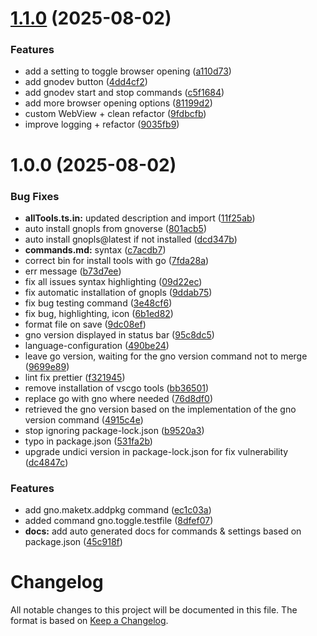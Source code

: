 # [1.1.0](https://github.com/aeddi/vscode-gno/compare/v1.0.0...v1.1.0) (2025-08-02)


### Features

* add a setting to toggle browser opening ([a110d73](https://github.com/aeddi/vscode-gno/commit/a110d7321b082640f153902f05635dd69d2efb79))
* add gnodev button ([4dd4cf2](https://github.com/aeddi/vscode-gno/commit/4dd4cf271791f7c7606c401fbf959d324680d863))
* add gnodev start and stop commands ([c5f1684](https://github.com/aeddi/vscode-gno/commit/c5f1684f9f1bb16a4f309138511a66bb8b587f9a))
* add more browser opening options ([81199d2](https://github.com/aeddi/vscode-gno/commit/81199d2c36b4c97c870fa95b73716e8496669bc9))
* custom WebView + clean refactor ([9fdbcfb](https://github.com/aeddi/vscode-gno/commit/9fdbcfbb7a6dbb32193b33cb626d41e7fd5ecb46))
* improve logging + refactor ([9035fb9](https://github.com/aeddi/vscode-gno/commit/9035fb954bc4d23b220dc2657c2a1d157cd0e0e1))

# 1.0.0 (2025-08-02)


### Bug Fixes

* **allTools.ts.in:** updated description and import ([11f25ab](https://github.com/aeddi/vscode-gno/commit/11f25ab2f9fbd7a710f09bc0d37cfb5df9cc9384))
* auto install gnopls from gnoverse ([801acb5](https://github.com/aeddi/vscode-gno/commit/801acb57af5e99ed1ee29116dd73bc5dd88031dd))
* auto install gnopls@latest if not installed ([dcd347b](https://github.com/aeddi/vscode-gno/commit/dcd347bf7e084d561ea6e5757579a457a7c68aed))
* **commands.md:** syntax ([c7acdb7](https://github.com/aeddi/vscode-gno/commit/c7acdb7b365ffa9e5c29d85cf6b8cdf306849fa4))
* correct bin for install tools with go ([7fda28a](https://github.com/aeddi/vscode-gno/commit/7fda28a913350c3f9ea4170c177a03387c6f9915))
* err message ([b73d7ee](https://github.com/aeddi/vscode-gno/commit/b73d7eea38bef079f3523b312676cec7e9bd96e1))
* fix all issues syntax highlighting ([09d22ec](https://github.com/aeddi/vscode-gno/commit/09d22ec3b3382c193aedb5d417f0907a7c760ef6))
* fix automatic installation of gnopls ([9ddab75](https://github.com/aeddi/vscode-gno/commit/9ddab75c7674e76c6e61fe98d4372e3b11a51fc3))
* fix bug testing command ([3e48cf6](https://github.com/aeddi/vscode-gno/commit/3e48cf6acb2a9b1b4b390f68de10932e93cc05fc))
* fix bug, highlighting, icon ([6b1ed82](https://github.com/aeddi/vscode-gno/commit/6b1ed8293c7e128c5332e4edaaab8f8fc3d167b7))
* format file on save ([9dc08ef](https://github.com/aeddi/vscode-gno/commit/9dc08ef147c6ae03b8976b82a478ad717fec476a))
* gno version displayed in status bar ([95c8dc5](https://github.com/aeddi/vscode-gno/commit/95c8dc5cb311ddc07d4cbda3ccd5ff58aba1797e))
* language-configuration ([490be24](https://github.com/aeddi/vscode-gno/commit/490be24c379603cd0adcfc4172ea4d49ab184259))
* leave go version, waiting for the gno version command not to merge ([9699e89](https://github.com/aeddi/vscode-gno/commit/9699e8983bbbdfc248ddf68052e00137c4b17850))
* lint fix prettier ([f321945](https://github.com/aeddi/vscode-gno/commit/f3219453295fe23b727bf7436ece4bb9658ebdb4))
* remove installation of vscgo tools ([bb36501](https://github.com/aeddi/vscode-gno/commit/bb3650119d2d6d2e6bd1cd3162a4fd28a44aeae9))
* replace go with gno where needed ([76d8df0](https://github.com/aeddi/vscode-gno/commit/76d8df0608d29df0b215ca89128363da26352484))
* retrieved the gno version based on the implementation of the gno version command ([4915c4e](https://github.com/aeddi/vscode-gno/commit/4915c4e12b46c8a16f954a7cbcec557ac77e14e9))
* stop ignoring package-lock.json ([b9520a3](https://github.com/aeddi/vscode-gno/commit/b9520a35eeb25618625e15352f244e0ec0623e73))
* typo in package.json ([531fa2b](https://github.com/aeddi/vscode-gno/commit/531fa2b70b27165fe41db239f632c503d762ff64))
* upgrade undici version in package-lock.json for fix vulnerability ([dc4847c](https://github.com/aeddi/vscode-gno/commit/dc4847c0e8b9130dbfb885c47d6a171329172de6))


### Features

* add gno.maketx.addpkg command ([ec1c03a](https://github.com/aeddi/vscode-gno/commit/ec1c03a24e0466dddd52c4ecbf9cf4f0dd4f9bc5))
* added command gno.toggle.testfile ([8dfef07](https://github.com/aeddi/vscode-gno/commit/8dfef07f9ad040e1dca17d45ba2796ce7669e982))
* **docs:** add auto generated docs for commands & settings based on package.json ([45c918f](https://github.com/aeddi/vscode-gno/commit/45c918f47df642d2da56b757a9012659bba1514f))

# Changelog

All notable changes to this project will be documented in this file.
The format is based on [Keep a Changelog](http://keepachangelog.com/).
